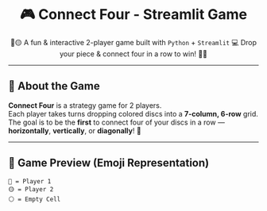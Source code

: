 <h1 align="center">🎮 Connect Four - Streamlit Game</h1>

<p align="center">
  🔴🟡 A fun & interactive 2-player game built with <code>Python</code> + <code>Streamlit</code> 💻  
  Drop your piece & connect four in a row to win! 🧠✨
</p>

---

## 🚀 About the Game

**Connect Four** is a strategy game for 2 players.  
Each player takes turns dropping colored discs into a **7-column, 6-row** grid.  
The goal is to be the **first** to connect four of your discs in a row — **horizontally**, **vertically**, or **diagonally**! 🎯

---

## 📸 Game Preview (Emoji Representation)

```text
🔴 = Player 1  
🟡 = Player 2  
⚪ = Empty Cell

